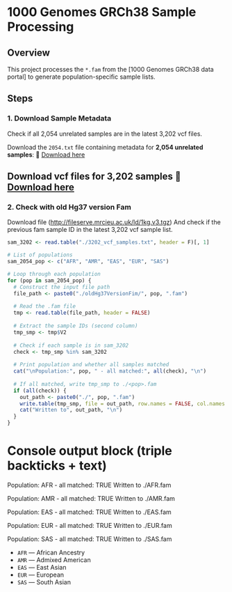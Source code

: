 # 1000 Genomes GRCh38 Sample Processing

## Overview

This project processes the `*.fam` from the [1000 Genomes GRCh38 data portal] to generate population-specific sample lists.

## Steps

### 1. Download Sample Metadata

Check if all 2,054 unrelated samples are in the latest 3,202 vcf files.

Download the `2054.txt` file containing metadata for **2,054 unrelated samples**:
📁 [Download here](http://ftp.1000genomes.ebi.ac.uk/vol1/ftp/data_collections/1000G_2504_high_coverage/1000G_2504_high_coverage.sequence.index)

Download vcf files for **3,202 samples**
📁 [Download here](https://ftp.1000genomes.ebi.ac.uk/vol1/ftp/data_collections/1000G_2504_high_coverage/working/20220422_3202_phased_SNV_INDEL_SV/*)
---

### 2. Check with old Hg37 version Fam
Download file (http://fileserve.mrcieu.ac.uk/ld/1kg.v3.tgz)
And check if the previous fam sample ID in the latest 3,202 vcf sample list.
```r
sam_3202 <- read.table("./3202_vcf_samples.txt", header = F)[, 1]

# List of populations
sam_2054_pop <- c("AFR", "AMR", "EAS", "EUR", "SAS")

# Loop through each population
for (pop in sam_2054_pop) {
  # Construct the input file path
  file_path <- paste0("./oldHg37VersionFim/", pop, ".fam")
  
  # Read the .fam file
  tmp <- read.table(file_path, header = FALSE)
  
  # Extract the sample IDs (second column)
  tmp_smp <- tmp$V2
  
  # Check if each sample is in sam_3202
  check <- tmp_smp %in% sam_3202
  
  # Print population and whether all samples matched
  cat("\nPopulation:", pop, " - all matched:", all(check), "\n")
  
  # If all matched, write tmp_smp to ./<pop>.fam
  if (all(check)) {
    out_path <- paste0("./", pop, ".fam")
    write.table(tmp_smp, file = out_path, row.names = FALSE, col.names = FALSE, quote = FALSE)
    cat("Written to", out_path, "\n")
  }
}
```
# Console output block (triple backticks + text)
Population: AFR  - all matched: TRUE 
Written to ./AFR.fam 

Population: AMR  - all matched: TRUE 
Written to ./AMR.fam 

Population: EAS  - all matched: TRUE 
Written to ./EAS.fam 

Population: EUR  - all matched: TRUE 
Written to ./EUR.fam 

Population: SAS  - all matched: TRUE 
Written to ./SAS.fam 

- `AFR` — African Ancestry  
- `AMR` — Admixed American  
- `EAS` — East Asian  
- `EUR` — European  
- `SAS` — South Asian

